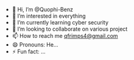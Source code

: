 - 👋 Hi, I’m @Quophi-Benz
- 👀 I’m interested in everything
- 🌱 I’m currently learning cyber security
- 💞️ I’m looking to collaborate on various project
- 📫 How to reach me qfrimps4@gmail.com
- 😄 Pronouns: He...
- ⚡ Fun fact: ...

<!---
Quophi-Benz/Quophi-Benz is a ✨ special ✨ repository because its `README.md` (this file) appears on your GitHub profile.
You can click the Preview link to take a look at your changes.
--->
